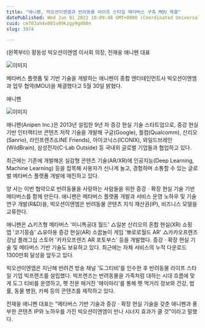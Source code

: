 ```yaml
---
title: "애니펜, 빅오션이엔엠과 반려동물 라이프 스타일 메타버스 구축 MOU 체결"
datePublished: Wed Jun 01 2022 10:09:48 GMT+0000 (Coordinated Universal Time)
cuid: cm703ah4x001v09kzgy9gd80n
slug: 3974

---
```



(왼쪽부터) 황동성 빅오션이엔엠 이사회 의장, 전재웅 애니펜 대표

![이미지](https://cdn.hashnode.com/res/hashnode/image/upload/v1739254610984/a20a0c9e-4af6-451c-8551-df58fbefe3a2.jpeg)

메타버스 플랫폼 및 기반 기술을 개발하는 애니펜이 종합 엔터테인먼트사 빅오션이엔엠과 업무 협약(MOU)을 체결했다고 5월 30일 밝혔다.

애니펜

![이미지](https://cdn.hashnode.com/res/hashnode/image/upload/v1739254612717/5324b5ff-cfd2-4bc9-b048-9a57e881b011.png)

애니펜(Anipen Inc.)은 2013년 설립한 9년 차 증강 현실 기술 스타트업으로, 증강 현실 기반 인터랙티브 콘텐츠 저작 기술을 개발해 구글(Google), 퀄컴(Qualcomm), 산리오(Sanrio), 라인프렌즈(LINE Friends), 아이코닉스(ICONIX), 와일드브레인(WildBrain), 삼성전자(C-Lab Outside) 등 국내외 글로벌 기업들과 협업하고 있다.

최근에는 기존에 개발해온 실감형 콘텐츠 기술(AR/XR)에 인공지능(Deep Learning, Machine Learning) 등을 접목해 사용자가 신나게 놀고, 경험하며 소통할 수 있는 글로벌 메타버스 플랫폼 개발에 매진하고 있다.

양 사는 이번 협약으로 반려동물을 사랑하는 사람들을 위한 증강ㆍ확장 현실 기술 기반 메타버스를 함께 만든다. 애니펜은 메타버스 플랫폼 개발과 서비스 운영 노하우 및 기술 연구 개발(R&D)을, 빅오션이엔엠은 반려동물 콘텐츠 지식 재산권(IP), 비즈니스 모델을 교류한다.

애니펜은 △키즈형 메타버스 '미니특공대 월드' △일본 산리오의 혼합 현실(XR) 쇼핑 앱 '코기뭉숍' △유아용 증강 현실(AR) 소꿉놀이 게임 '뽀로로월드 AR' △카카오프렌즈 강남 플래그십 스토어 '카카오프렌즈 AR 포토부스' 등을 개발했다. 증강ㆍ확장 현실 기술 및 메타버스 기반 기술도 보유하고 있다. 최근에는 자체 서비스의 누적 다운로드 1300만회 달성을 앞두고 있다.

빅오션이엔엠은 지난해 반려견 방송 채널 '도그티비'를 인수한 후 반려동물 라이프 스타일 기업 빅프렌즈를 설립했다. 빅프렌즈는 반려동물을 가족처럼 대하는 시대 흐름에 맞게 도그 티비를 운영하고, 펫 전문 매거진 '헤이마리'를 통해 펫 먹거리 정보와 건강, 법률, 동물 병원, 카페 등의 콘텐츠를 제작하고 있다.

전재웅 애니펜 대표는 "메타버스 기반 기술과 증강ㆍ확장 현실 기술을 갖춘 애니펜과 풍부한 콘텐츠 IP와 노하우를 가진 빅오션이엔엠이 만나 시너지 효과가 클 것"이라고 말했다.